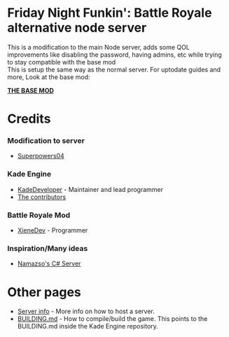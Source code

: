 # Friday Night Funkin': Battle Royale alternative node server

This is a modification to the main Node server, adds some QOL improvements like disabling the password, having admins, etc while trying to stay compatible with the base mod
<br>This is setup the same way as the normal server. For uptodate guides and more, Look at the base mod:

[**THE BASE MOD**](https://github.com/XieneDev/FunkinBattleRoyale)


# Credits
### Modification to server

- [Superpowers04](https://github.com/superpowers04)

### Kade Engine

- [KadeDeveloper](https://twitter.com/KadeDeveloper) - Maintainer and lead programmer
- [The contributors](https://github.com/KadeDev/Kade-Engine/graphs/contributors)

### Battle Royale Mod

- [XieneDev](https://www.youtube.com/c/XieneDev) - Programmer

### Inspiration/Many ideas

- [Namazso's C# Server](https://github.com/namazso/FNFBRServer/)

# Other pages

- [Server info](server/README.md) - More info on how to host a server.
- [BUILDING.md](https://github.com/KadeDev/Kade-Engine/blob/master/BUILDING.md) - How to compile/build the game. This points to the BUILDING.md inside the Kade Engine repository.
